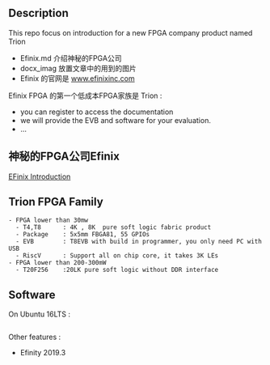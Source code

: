 ## Description


This repo focus on introduction for a new FPGA company product named Trion

- Efinix.md  介绍神秘的FPGA公司
- docx_imag  放置文章中的用到的图片
- Efinix 的官网是 www.efinixinc.com

Efinix FPGA 的第一个低成本FPGA家族是 Trion :
- you can register to access the documentation
- we will provide the EVB and software for your evaluation.
- ...

## 神秘的FPGA公司Efinix

[EFinix Introduction](./Efinix.md)

## Trion FPGA Family

```
- FPGA lower than 30mw
  - T4,T8      : 4K , 8K  pure soft logic fabric product
  - Package    : 5x5mm FBGA81, 55 GPIOs
  - EVB        : T8EVB with build in programmer, you only need PC with USB
  - RiscV      : Support all on chip core, it takes 3K LEs
- FPGA lower than 200-300mW
  - T20F256    :20LK pure soft logic without DDR interface
```

## Software

On Ubuntu 16LTS :

```sh
```
Other features :

- Efinity 2019.3
